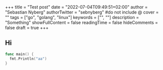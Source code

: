 +++
title = "Test post"
date = "2022-07-04T09:49:51+02:00"
author = "Sebastian Nyberg"
authorTwitter = "sebnyberg" #do not include @
cover = ""
tags = ["go", "golang", "linux"]
keywords = ["", ""]
description = "Something"
showFullContent = false
readingTime = false
hideComments = false
draft = true
+++

## Hi

```go
func main() {
  fmt.Println("aa")
}
```